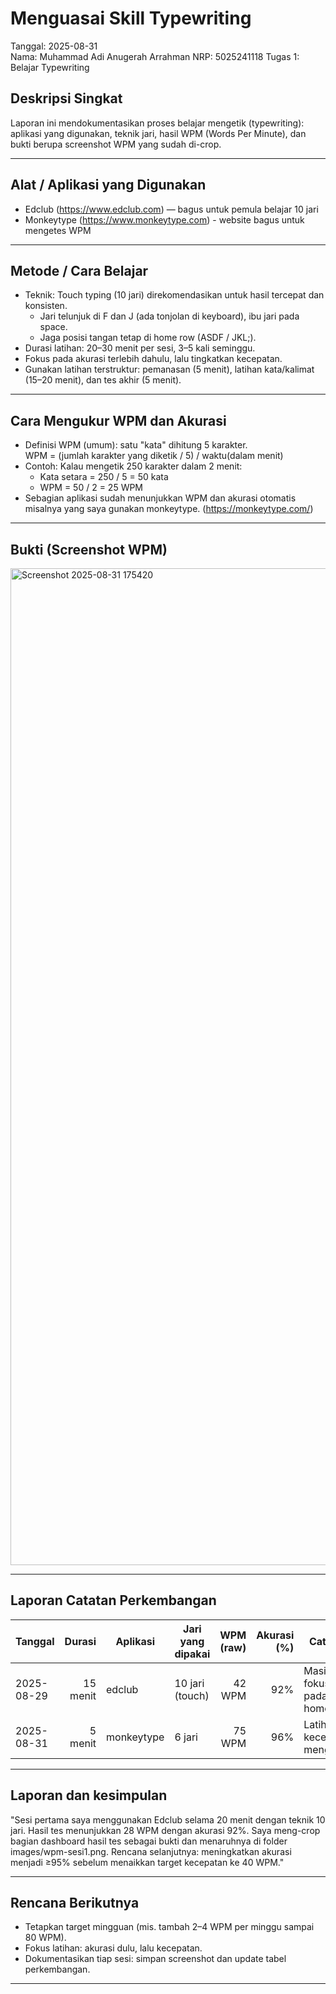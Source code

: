 # Menguasai Skill Typewriting

Tanggal: 2025-08-31  
Nama: Muhammad Adi Anugerah Arrahman
NRP: 5025241118
Tugas 1: Belajar Typewriting

## Deskripsi Singkat
Laporan ini mendokumentasikan proses belajar mengetik (typewriting): aplikasi yang digunakan, teknik jari, hasil WPM (Words Per Minute), dan bukti berupa screenshot WPM yang sudah di-crop.

---

## Alat / Aplikasi yang Digunakan
- Edclub (https://www.edclub.com) — bagus untuk pemula belajar 10 jari
- Monkeytype (https://www.monkeytype.com) - website bagus untuk mengetes WPM

---

## Metode / Cara Belajar
- Teknik: Touch typing (10 jari) direkomendasikan untuk hasil tercepat dan konsisten.
  - Jari telunjuk di F dan J (ada tonjolan di keyboard), ibu jari pada space.
  - Jaga posisi tangan tetap di home row (ASDF / JKL;).
- Durasi latihan: 20–30 menit per sesi, 3–5 kali seminggu.
- Fokus pada akurasi terlebih dahulu, lalu tingkatkan kecepatan.
- Gunakan latihan terstruktur: pemanasan (5 menit), latihan kata/kalimat (15–20 menit), dan tes akhir (5 menit).

---

## Cara Mengukur WPM dan Akurasi
- Definisi WPM (umum): satu "kata" dihitung 5 karakter.  
  WPM = (jumlah karakter yang diketik / 5) / waktu(dalam menit)
- Contoh: Kalau mengetik 250 karakter dalam 2 menit:
  - Kata setara = 250 / 5 = 50 kata
  - WPM = 50 / 2 = 25 WPM
- Sebagian aplikasi sudah menunjukkan WPM dan akurasi otomatis misalnya yang saya gunakan monkeytype. (https://monkeytype.com/)

---

## Bukti (Screenshot WPM)
<img width="2879" height="1595" alt="Screenshot 2025-08-31 175420" src="https://github.com/user-attachments/assets/288068ac-776b-498b-bcd8-9ca1c844319f" />


---

## Laporan Catatan Perkembangan
Tanggal | Durasi | Aplikasi | Jari yang dipakai | WPM (raw) | Akurasi (%) | Catatan
--- | ---: | --- | --- | ---: | ---: | ---
2025-08-29 | 15 menit | edclub | 10 jari (touch) | 42 WPM | 92% | Masih fokus pada home row
2025-08-31 | 5 menit | monkeytype | 6 jari | 75 WPM | 96% | Latihan kecepatan mengetik  

---

## Laporan dan kesimpulan
"Sesi pertama saya menggunakan Edclub selama 20 menit dengan teknik 10 jari. Hasil tes menunjukkan 28 WPM dengan akurasi 92%. Saya meng-crop bagian dashboard hasil tes sebagai bukti dan menaruhnya di folder images/wpm-sesi1.png. Rencana selanjutnya: meningkatkan akurasi menjadi ≥95% sebelum menaikkan target kecepatan ke 40 WPM."

---

## Rencana Berikutnya
- Tetapkan target mingguan (mis. tambah 2–4 WPM per minggu sampai 80 WPM).
- Fokus latihan: akurasi dulu, lalu kecepatan.
- Dokumentasikan tiap sesi: simpan screenshot dan update tabel perkembangan.

---

````
